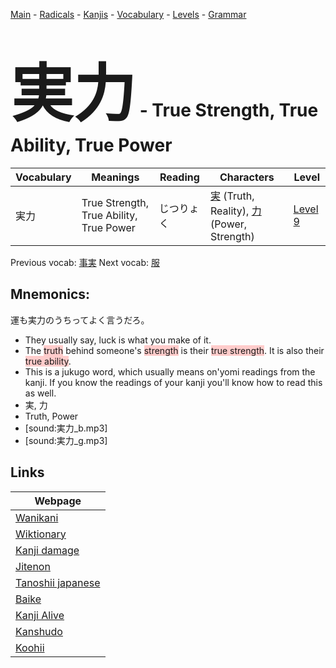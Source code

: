 <style> bigfont {font-size: 100px}</style>
[Main](../README.md) -
[Radicals](../radicals.md) -
[Kanjis](../kanjis.md) -
[Vocabulary](../vocabulary.md) -
[Levels](../levels.md) -
[Grammar](../grammar.md)
# <bigfont> 実力</bigfont> - True Strength, True Ability, True Power 

| Vocabulary | Meanings | Reading | Characters | Level |
| --- | --- | --- | --- | --- |
| 実力 | True Strength, True Ability, True Power | じつりょく |  [実](../kanjis/実.md) (Truth, Reality), [力](../kanjis/力.md) (Power, Strength) | [Level 9](../levels/wk_level9.md) |

Previous vocab: [事実](事実.md) Next vocab: [服](服.md) 

## Mnemonics:
運も実力のうちってよく言うだろ。
* They usually say, luck is what you make of it.
* The <span style="background-color:#ffcccb"> truth</span> behind someone's <span style="background-color:#ffcccb"> strength</span> is their <span style="background-color:#ffcccb"> true strength</span>. It is also their <span style="background-color:#ffcccb"> true ability</span>.
* This is a jukugo word, which usually means on'yomi readings from the kanji. If you know the readings of your kanji you'll know how to read this as well.
* 実, 力
* Truth, Power
* [sound:実力_b.mp3]
* [sound:実力_g.mp3]


## Links 

| Webpage |
| --- |
| [Wanikani          ](https://www.wanikani.com/kanji/実力) |
| [Wiktionary        ](https://en.wiktionary.org/wiki/実力) |
| [Kanji damage      ](http://www.kanjidamage.com/kanji/search?utf8=✓&q=実力) |
| [Jitenon           ](https://jitenon.com/kanji/実力) |
| [Tanoshii japanese ](https://www.tanoshiijapanese.com/dictionary/kanji.cfm?k=実力) |
| [Baike             ](https://baike.baidu.com/item/実力) |
| [Kanji Alive       ](https://app.kanjialive.com/実力) |
| [Kanshudo          ](https://www.kanshudo.com/searchmn?q=実力) |
| [Koohii            ](https://kanji.koohii.com/study/kanji/実力) |
